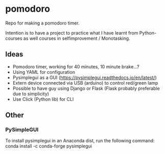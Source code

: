 # pomodoro
Repo for making a pomodoro timer.

Intention is to have a project to practice what I have learnt from Python-courses as well courses in selfimprovement / Monotasking.

## Ideas
* Pomodoro timer, working for 40 minutes, 10 minute brake...?
* Using YAML for configuration
* Pysimplegui as a GUI (https://pysimplegui.readthedocs.io/en/latest/)
* Extern device connected via USB (arduino) to control red/green lamp
* Possible to have guy using Django or Flask (Flask probably preferable due to simplicity)
* Use Click (Python lib) for CLI

## Other
### PySimpleGUI
To install pysimplegui in an Anaconda dist, run the following command:
conda install -c conda-forge pysimplegui
